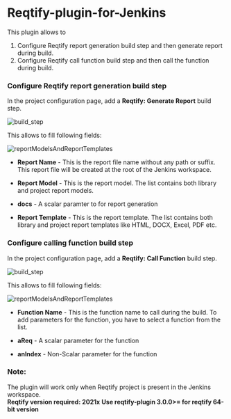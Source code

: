 # Reqtify-plugin-for-Jenkins

This plugin allows to  
1. Configure Reqtify report generation build step and then generate report during build.
2. Configure Reqtify call function build step and then call the function during build. 

### Configure Reqtify report generation build step

In the project configuration page, add a **Reqtify: Generate Report** build step.

![build_step](https://github.com/jenkinsci/reqtify-plugin/blob/master/images/generate_report.png)

This allows to fill following fields:

![reportModelsAndReportTemplates](https://github.com/jenkinsci/reqtify-plugin/blob/master/images/generate_report_build_step.PNG)

* **Report Name** - This is the report file name without any path or suffix. This report file will be created at the root of the Jenkins workspace.

* **Report Model** - This is the report model. The list contains both library and project report models.

* **docs** - A scalar paramter to for report generation

* **Report Template** - This is the report template. The list contains both library and project report templates like HTML, DOCX, Excel, PDF etc.

### Configure calling function build step

In the project configuration page, add a **Reqtify: Call Function** build step.

![build_step](https://github.com/jenkinsci/reqtify-plugin/blob/master/images/call_function.PNG)

This allows to fill following fields:

![reportModelsAndReportTemplates](https://github.com/jenkinsci/reqtify-plugin/blob/master/images/call_function_build_step.png)

* **Function Name** - This is the function name to call during the build. To add parameters for the function, you have to select a function from the list.

* **aReq** - A scalar parameter for the function

* **anIndex** - Non-Scalar parameter for the function

### Note:
The plugin will work only when Reqtify project is present in the Jenkins workspace. <br>
**Reqtify version required: 2021x**
**Use reqtify-plugin 3.0.0>= for reqtify 64-bit version**

